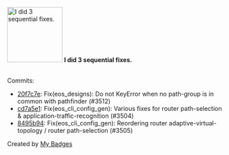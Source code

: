 <img src="https://my-badges.github.io/my-badges/fix-3.png" alt="I did 3 sequential fixes." title="I did 3 sequential fixes." width="128">
<strong>I did 3 sequential fixes.</strong>
<br><br>

Commits:

- <a href="https://github.com/gmuloc/avd/commit/20f7c7e3188b09761cdb16bf30fa95c729201f85">20f7c7e</a>: Fix(eos_designs): Do not KeyError when no path-group is in common with pathfinder (#3512)
- <a href="https://github.com/gmuloc/avd/commit/cd7a5e10145bbdad522d9ac5ab6c554d28f28857">cd7a5e1</a>: Fix(eos_cli_config_gen): Various fixes for router path-selection & application-traffic-recognition (#3504)
- <a href="https://github.com/gmuloc/avd/commit/8495b94e21cbc45386ef2a10019e3d1d87b0a586">8495b94</a>: Fix(eos_cli_config_gen): Reordering router adaptive-virtual-topology / router path-selection (#3505)


Created by <a href="https://github.com/my-badges/my-badges">My Badges</a>